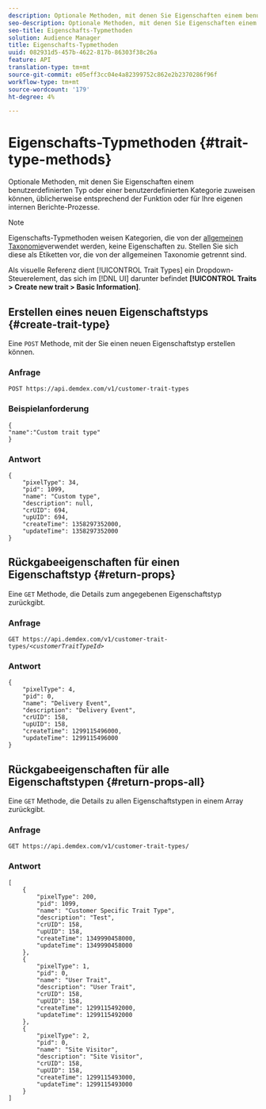 ```yaml
---
description: Optionale Methoden, mit denen Sie Eigenschaften einem benutzerdefinierten Typ oder einer benutzerdefinierten Kategorie zuweisen können, üblicherweise entsprechend der Funktion oder für Ihre eigenen internen Berichte-Prozesse.
seo-description: Optionale Methoden, mit denen Sie Eigenschaften einem benutzerdefinierten Typ oder einer benutzerdefinierten Kategorie zuweisen können, üblicherweise entsprechend der Funktion oder für Ihre eigenen internen Berichte-Prozesse.
seo-title: Eigenschafts-Typmethoden
solution: Audience Manager
title: Eigenschafts-Typmethoden
uuid: 082931d5-457b-4622-817b-86303f38c26a
feature: API
translation-type: tm+mt
source-git-commit: e05eff3cc04e4a82399752c862e2b2370286f96f
workflow-type: tm+mt
source-wordcount: '179'
ht-degree: 4%

---
```



# Eigenschafts-Typmethoden {#trait-type-methods}

Optionale Methoden, mit denen Sie Eigenschaften einem benutzerdefinierten Typ oder einer benutzerdefinierten Kategorie zuweisen können, üblicherweise entsprechend der Funktion oder für Ihre eigenen internen Berichte-Prozesse.

<!-- c_rest_api_trait_types_intro.xml -->

>[!NOTE]
>
>Eigenschafts-Typmethoden weisen Kategorien, die von der [allgemeinen Taxonomie](../../api/rest-api-main/aam-api-taxonomy.md#taxonomic-api-methods)verwendet werden, keine Eigenschaften zu. Stellen Sie sich diese als Etiketten vor, die von der allgemeinen Taxonomie getrennt sind.

Als visuelle Referenz dient [!UICONTROL Trait Types] ein Dropdown-Steuerelement, das sich im [!DNL UI] darunter befindet **[!UICONTROL Traits > Create new trait > Basic Information]**.

## Erstellen eines neuen Eigenschaftstyps {#create-trait-type}

Eine `POST` Methode, mit der Sie einen neuen Eigenschaftstyp erstellen können.

<!-- r_rest_api_create_trait_type.xml -->

### Anfrage

`POST https://api.demdex.com/v1/customer-trait-types`

### Beispielanforderung

```
{
"name":"Custom trait type"
}
```

### Antwort

```
{
    "pixelType": 34,
    "pid": 1099,
    "name": "Custom type",
    "description": null,
    "crUID": 694,
    "upUID": 694,
    "createTime": 1358297352000,
    "updateTime": 1358297352000
}
```

## Rückgabeeigenschaften für einen Eigenschaftstyp {#return-props}

Eine `GET` Methode, die Details zum angegebenen Eigenschaftstyp zurückgibt.

<!-- r_rest_api_get_trait_type.xml -->

### Anfrage

`GET https://api.demdex.com/v1/customer-trait-types/`*`<customerTraitTypeId>`*

### Antwort

```
{
    "pixelType": 4,
    "pid": 0,
    "name": "Delivery Event",
    "description": "Delivery Event",
    "crUID": 158,
    "upUID": 158,
    "createTime": 1299115496000,
    "updateTime": 1299115496000
}
```

## Rückgabeeigenschaften für alle Eigenschaftstypen {#return-props-all}

Eine `GET` Methode, die Details zu allen Eigenschaftstypen in einem Array zurückgibt.

<!-- r_rest_api_get_trait_types.xml -->

### Anfrage

`GET https://api.demdex.com/v1/customer-trait-types/`

### Antwort

```
[
    {
        "pixelType": 200,
        "pid": 1099,
        "name": "Customer Specific Trait Type",
        "description": "Test",
        "crUID": 158,
        "upUID": 158,
        "createTime": 1349990458000,
        "updateTime": 1349990458000
    },
    {
        "pixelType": 1,
        "pid": 0,
        "name": "User Trait",
        "description": "User Trait",
        "crUID": 158,
        "upUID": 158,
        "createTime": 1299115492000,
        "updateTime": 1299115492000
    },
    {
        "pixelType": 2,
        "pid": 0,
        "name": "Site Visitor",
        "description": "Site Visitor",
        "crUID": 158,
        "upUID": 158,
        "createTime": 1299115493000,
        "updateTime": 1299115493000
    }
]
```
